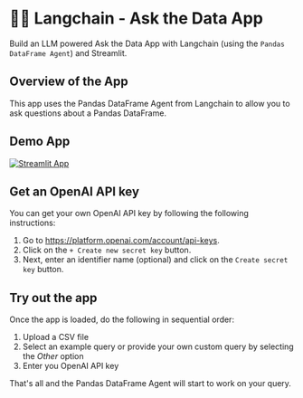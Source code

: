 # 🦜🔗 Langchain - Ask the Data App

Build an LLM powered Ask the Data App with Langchain (using the `Pandas DataFrame Agent`) and Streamlit.

## Overview of the App

This app uses the Pandas DataFrame Agent from Langchain to allow you to ask questions about a Pandas DataFrame.

## Demo App

[![Streamlit App](https://static.streamlit.io/badges/streamlit_badge_black_white.svg)](https://langchain-pandas-agent.streamlit.app/)

## Get an OpenAI API key

You can get your own OpenAI API key by following the following instructions:
1. Go to https://platform.openai.com/account/api-keys.
2. Click on the `+ Create new secret key` button.
3. Next, enter an identifier name (optional) and click on the `Create secret key` button.

## Try out the app

Once the app is loaded, do the following in sequential order:
1. Upload a CSV file
2. Select an example query or provide your own custom query by selecting the *Other* option
3. Enter you OpenAI API key

That's all and the Pandas DataFrame Agent will start to work on your query. 

